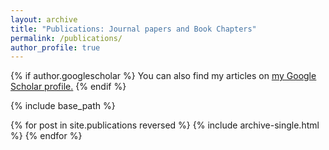 ```yaml
---
layout: archive
title: "Publications: Journal papers and Book Chapters"
permalink: /publications/
author_profile: true
---
```


{% if author.googlescholar %}
  You can also find my articles on <u><a href="{{https://scholar.google.es/citations?user=JQXNzLUAAAAJ&hl=en}}">my Google Scholar profile</a>.</u>
{% endif %}

{% include base_path %}

{% for post in site.publications reversed %}
  {% include archive-single.html %}
{% endfor %}
